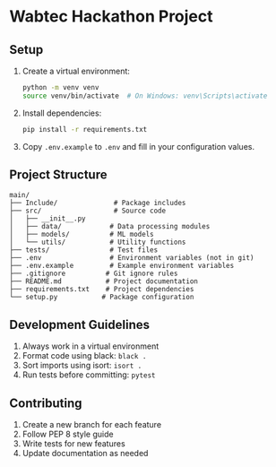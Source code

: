 # Wabtec Hackathon Project

## Setup
1. Create a virtual environment:
   ```bash
   python -m venv venv
   source venv/bin/activate  # On Windows: venv\Scripts\activate
   ```

2. Install dependencies:
   ```bash
   pip install -r requirements.txt
   ```

3. Copy `.env.example` to `.env` and fill in your configuration values.

## Project Structure
```
main/
├── Include/              # Package includes
├── src/                  # Source code
│   ├── __init__.py
│   ├── data/            # Data processing modules
│   ├── models/          # ML models
│   └── utils/           # Utility functions
├── tests/               # Test files
├── .env                 # Environment variables (not in git)
├── .env.example         # Example environment variables
├── .gitignore          # Git ignore rules
├── README.md           # Project documentation
├── requirements.txt    # Project dependencies
└── setup.py           # Package configuration
```

## Development Guidelines
1. Always work in a virtual environment
2. Format code using black: `black .`
3. Sort imports using isort: `isort .`
4. Run tests before committing: `pytest`

## Contributing
1. Create a new branch for each feature
2. Follow PEP 8 style guide
3. Write tests for new features
4. Update documentation as needed